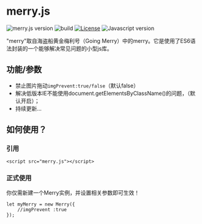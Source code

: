 # merry.js

![merry.js version](https://img.shields.io/badge/merry.js-v1.0.0-green.svg)
![build](https://img.shields.io/wercker/ci/wercker/docs.svg)
[![License](http://img.shields.io/badge/License-MIT-blue.svg)](http://opensource.org/licenses/MIT)
![Javascript version](https://img.shields.io/badge/Javascript-es6-orange.svg)

"merry"取自海盗船黄金梅利号（Going Merry）中的merry。它是使用了ES6语法封装的一个能够解决常见问题的小型js库。

## 功能/参数
- 禁止图片拖动`imgPrevent:true/false`（默认false）
- 解决低版本IE不能使用document.getElementsByClassName()的问题，（默认开启）；
- 持续更新...

## 如何使用？

### 引用
```
<script src="merry.js"></script>
```
### 正式使用
你仅需新建一个Merry实例，并设置相关参数即可生效！
```
let myMerry = new Merry({
    //imgPrevent :true
});

```
